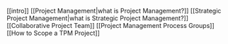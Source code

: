 [[intro]]
[[Project Management|what is Project Management?]]
[[Strategic Project Management|what is Strategic Project Management?]]
[[Collaborative Project Team]]
[[Project Management Process Groups]]
[[How to Scope a TPM Project]]


